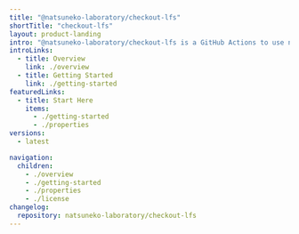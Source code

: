 ```yaml
---
title: "@natsuneko-laboratory/checkout-lfs"
shortTitle: "checkout-lfs"
layout: product-landing
intro: "@natsuneko-laboratory/checkout-lfs is a GitHub Actions to use non-GitHub provided Git LFS server in your workflow."
introLinks:
  - title: Overview
    link: ./overview
  - title: Getting Started
    link: ./getting-started
featuredLinks:
  - title: Start Here
    items:
      - ./getting-started
      - ./properties
versions:
  - latest

navigation:
  children:
    - ./overview
    - ./getting-started
    - ./properties
    - ./license
changelog:
  repository: natsuneko-laboratory/checkout-lfs
---
```

